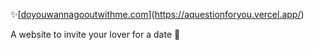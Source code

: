 ✨[[doyouwannagooutwithme.com](http://doyouwannagooutwithme.com)](https://aquestionforyou.vercel.app/) 

A website to invite your lover for a date 🥰
